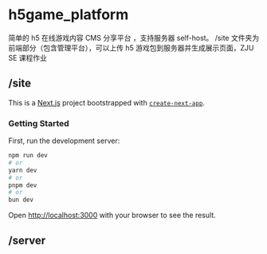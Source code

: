 # h5game_platform

简单的 h5 在线游戏内容 CMS 分享平台 ，支持服务器 self-host。
/site 文件夹为前端部分（包含管理平台），可以上传 h5 游戏包到服务器并生成展示页面，ZJU SE 课程作业


## /site

This is a [Next.js](https://nextjs.org) project bootstrapped with [`create-next-app`](https://nextjs.org/docs/app/api-reference/cli/create-next-app).

### Getting Started

First, run the development server:

```bash
npm run dev
# or
yarn dev
# or
pnpm dev
# or
bun dev
```

Open [http://localhost:3000](http://localhost:3000) with your browser to see the result.


## /server

